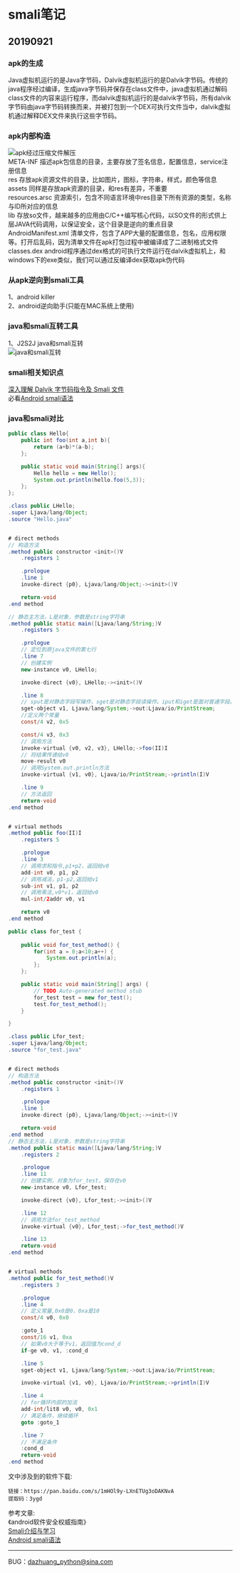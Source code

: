 # smali笔记
## 20190921
### apk的生成
Java虚拟机运行的是Java字节码，Dalvik虚拟机运行的是Dalvik字节码。传统的java程序经过编译，生成java字节码并保存在class文件中，java虚拟机通过解码class文件的内容来运行程序，而dalvik虚拟机运行的是dalvik字节码，所有dalvik字节码由java字节码转换而来，并被打包到一个DEX可执行文件当中，dalvik虚拟机通过解释DEX文件来执行这些字节码。
### apk内部构造
![apk经过压缩文件解压](image/1_apk_pwd.png)  
META-INF  描述apk包信息的目录，主要存放了签名信息，配置信息，service注册信息  
res       存放apk资源文件的目录，比如图片，图标，字符串，样式，颜色等信息  
assets    同样是存放apk资源的目录，和res有差异，不重要  
resources.arsc  资源索引，包含不同语言环境中res目录下所有资源的类型，名称与ID所对应的信息  
lib   存放so文件，越来越多的应用由C/C++编写核心代码，以SO文件的形式供上层JAVA代码调用，以保证安全，这个目录是逆向的重点目录  
AndroidManifest.xml   清单文件，包含了APP大量的配置信息，包名，应用权限等。打开后乱码，因为清单文件在apk打包过程中被编译成了二进制格式文件  
classes.dex   android程序通过dex格式的可执行文件运行在dalvik虚拟机上，和windows下的exe类似，我们可以通过反编译dex获取apk伪代码  
### 从apk逆向到smali工具
1、android killer  
2、android逆向助手(只能在MAC系统上使用)  
### java和smali互转工具
1、J2S2J  java和smali互转  
![java和smali互转](image/java2smali.png)  
### smali相关知识点
[深入理解 Dalvik 字节码指令及 Smali 文件](https://juejin.im/entry/579ef6e37db2a2005a6350d8)  
必看[Android smali语法](https://blog.csdn.net/rozol/article/details/88368358)  
### java和smali对比  
```java
public class Hello{
    public int foo(int a,int b){
        return (a+b)*(a-b);    
    };

    public static void main(String[] args){
        Hello hello = new Hello();
        System.out.println(hello.foo(5,3));
    };
};
```
```java
.class public LHello;
.super Ljava/lang/Object;
.source "Hello.java"


# direct methods
// 构造方法
.method public constructor <init>()V
    .registers 1

    .prologue
    .line 1
    invoke-direct {p0}, Ljava/lang/Object;-><init>()V

    return-void
.end method

// 静态主方法，L是对象，参数是string字符串
.method public static main([Ljava/lang/String;)V
    .registers 5

    .prologue
    // 定位到原java文件的第七行
    .line 7
    // 创建实例
    new-instance v0, LHello;

    invoke-direct {v0}, LHello;-><init>()V

    .line 8
    // sput是对静态字段写操作，sget是对静态字段读操作。iput和iget是面对普通字段。
    sget-object v1, Ljava/lang/System;->out:Ljava/io/PrintStream;
    //定义两个常量
    const/4 v2, 0x5

    const/4 v3, 0x3
    // 调用方法
    invoke-virtual {v0, v2, v3}, LHello;->foo(II)I
    // 将结果传递给v0
    move-result v0
    // 调用System.out.println方法
    invoke-virtual {v1, v0}, Ljava/io/PrintStream;->println(I)V

    .line 9
    // 方法返回
    return-void
.end method


# virtual methods
.method public foo(II)I
    .registers 5

    .prologue
    .line 3
    // 调用求和指令,p1+p2，返回给v0
    add-int v0, p1, p2
    // 调用减法，p1-p2,返回给v1
    sub-int v1, p1, p2
    // 调用乘法,v0*v1，返回给v0
    mul-int/2addr v0, v1

    return v0
.end method
```
```java
public class for_test {
    
    public void for_test_method() {
        for(int a = 0;a<10;a++) {
            System.out.println(a);
        };
    };

    public static void main(String[] args) {
        // TODO Auto-generated method stub
        for_test test = new for_test();
        test.for_test_method();
    }

}
```
```java
.class public Lfor_test;
.super Ljava/lang/Object;
.source "for_test.java"


# direct methods
// 构造方法
.method public constructor <init>()V
    .registers 1

    .prologue
    .line 1
    invoke-direct {p0}, Ljava/lang/Object;-><init>()V

    return-void
.end method
// 静态主方法，L是对象，参数是string字符串
.method public static main([Ljava/lang/String;)V
    .registers 2

    .prologue
    .line 11
    // 创建实例，对象为for_test，保存在v0
    new-instance v0, Lfor_test;

    invoke-direct {v0}, Lfor_test;-><init>()V

    .line 12
    // 调用方法for_test_method
    invoke-virtual {v0}, Lfor_test;->for_test_method()V

    .line 13
    return-void
.end method


# virtual methods
.method public for_test_method()V
    .registers 3

    .prologue
    .line 4
    // 定义常量,0x0是0，0xa是10
    const/4 v0, 0x0

    :goto_1
    const/16 v1, 0xa
    // 如果v0大于等于v1，返回值为cond_d
    if-ge v0, v1, :cond_d

    .line 5
    sget-object v1, Ljava/lang/System;->out:Ljava/io/PrintStream;

    invoke-virtual {v1, v0}, Ljava/io/PrintStream;->println(I)V

    .line 4
    // for循环内部的加法
    add-int/lit8 v0, v0, 0x1
    // 满足条件，继续循环
    goto :goto_1

    .line 7
    // 不满足条件
    :cond_d
    return-void
.end method
```
文中涉及到的软件下载:  
```text
链接：https://pan.baidu.com/s/1mHOl9y-LXnETUg3oDAKNvA 
提取码：3ygd
```
参考文章:  
《android软件安全权威指南》  
[Smali介绍与学习](https://mp.weixin.qq.com/s/JN6tl85N3tGx5XW4Wu7Y9Q)  
[Android smali语法](https://blog.csdn.net/rozol/article/details/88368358)  
***
BUG：dazhuang_python@sina.com